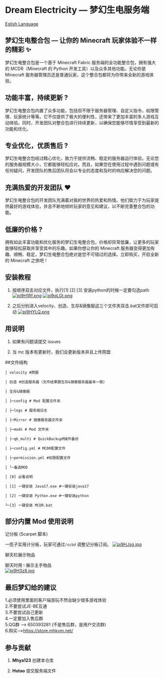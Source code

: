 # Dream Electricity — 梦幻生电服务端

[Eglish Language](./Electricity-English.md)
## 梦幻生电整合包 — 让你的 Minecraft 玩家体验不一样的精彩 ✨ 

梦幻生电整合包是一个基于 Minecraft Fabric 服务端的全功能整合包，拥有强大的 MCDR（Minecraft 的 Python 开发工具）以及众多其他功能。无论你是 Minecraft 服务器管理员还是普通玩家，这个整合包都将为你带来全新的游戏体验。

## 功能丰富，持续更新 ?️ 

梦幻生电整合包内置了众多功能，包括但不限于服务器管理、自定义指令、权限管理、玩家统计等等。它不仅提供了极大的便利性，还带来了更加丰富的多人游戏互动体验。同时，开发团队对整合包进行持续更新，以确保您能够尽情享受到最新的功能和优化。

## 专业优化，优质售后 ?

梦幻生电整合包经过精心优化，致力于提供流畅、稳定的服务器运行体验。无论您的服务器规模大小，它都能够轻松应对。而且，如果您在使用过程中遇到问题或有任何疑问，开发团队的售后团队将会以专业的态度和及时的响应解决您的问题。

## 充满热爱的开发团队 ❤️

梦幻生电整合包的开发团队充满着对我的世界的热爱和热情。他们致力于为玩家提供最好的游戏体验，并且不断地倾听玩家的意见和建议，以不断完善整合包的功能。

## 低廉的价格 ?

拥有如此丰富功能和优化服务的梦幻生电整合包，价格却异常低廉，让更多的玩家能够轻松获取并享受其中的乐趣。如果你想让你的 Minecraft 服务器变得更加有趣、顺畅、稳定，梦幻生电整合包绝对是您不可错过的选择。立即购买，开启全新的 Minecraft 之旅吧！

## 安装教程

1. 按顺序双击对应文件，执行[1] [2] [3] 安装python的时候一定要勾选path
[![pi9H1Rf.png](https://z1.ax1x.com/2023/10/15/pi9H1Rf.png)](https://imgse.com/i/pi9H1Rf)
[![pi9qLGt.png](https://z1.ax1x.com/2023/10/15/pi9qLGt.png)](https://imgse.com/i/pi9qLGt)

2. 之后分别进入velocity、创造、生存&镜像服这三个文件夹双击.bat文件即可启动
[![pi9HYLQ.png](https://z1.ax1x.com/2023/10/15/pi9HYLQ.png)](https://imgse.com/i/pi9HYLQ)

## 用说明

1. 如果有问题请提交 issues

2. 当 mc 版本有更新时，我们会更新版本并且上传网盘

##文件结构

```
│ velocity #跨服

│ 创造 #创造服务器（文件结果跟生存&镜像服务器基本一致）

│ 生存&镜像服

│ ├─config # Mod 配置⽂件夹

│ ├─logs # 服务端⽇志

│ ├─Mirror # 镜像服务器文件夹

│ ├─mods # Mod ⽂件夹

│ ├─qb_multi # QuickBackupM插件备份

│ ├─config.yml # MCDR配置文件

│ ├─permission.yml #权限配置文件

│ └─备选MOD

│ [0] 必看说明

│ [1] ⼀键安装 Java17.exe #一键安装java17

│ [2] ⼀键安装 Python.exe #一键安装python

└─[3] 一键安装 MCDR.bat

```
## 部分内置 Mod 使⽤说明

 记分板 (Scarpet 脚本)

 ⼀揽⼦实⽤计分板，玩家可通过`/scbd` 调整记分板订阅。
[![pi9HJsg.jpg](https://z1.ax1x.com/2023/10/15/pi9HJsg.jpg)](https://imgse.com/i/pi9HJsg)

 聊天栏展⽰物品

 聊天时⽤`！`展⽰主⼿物品  
[![pi9H3z8.jpg](https://z1.ax1x.com/2023/10/15/pi9H3z8.jpg)](https://imgse.com/i/pi9H3z8)

## 最后梦幻给的建议
 1.必须使用里面的客户端游玩不然会缺少很多游戏体验<br>
 2.不要尝试JE-BE互通<br>
 3.不要尝试自己更新<br>
 4.一定要加入售后群<br>
 5.QQ群 --> 650393281 (不是售后群，是用户交流群)<br>
 6.购买-->https://store.mhkvm.net/<br>

## 参与贡献

1. **Mhya123** 创建本仓库

2. **Hutao** 提交服务端文件
